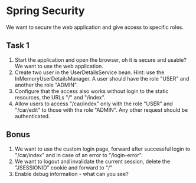 # Spring Security

We want to secure the web application and give access to specific roles.  

## Task 1

1. Start the application and open the browser, oh it is secure and usable? We want to use the web application. 
2. Create two user in the UserDetailsService bean. Hint: use the InMemoryUserDetailsManager. 
   A user should have the role "USER" and another the role "ADMIN".
3. Configure that the access also works without login to the static resources, the URLs "/" and "/index".
4. Allow users to access "/car/index" only with the role "USER" and "/car/edit" to those with the role "ADMIN". 
   Any other request should be authenticated.
 
## Bonus

1. We want to use the custom login page, forward after successful login to "/car/index" and in case of an error to "/login-error".
2. We want to logout and invalidate the current session, delete the "JSESSIONID" cookie and forward to "/"
3. Enable debug information - what can you see?
